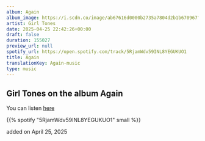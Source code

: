```yaml
---
album: Again
album_image: https://i.scdn.co/image/ab67616d0000b2735a7804d2b1b670967fe942f5
artist: Girl Tones
date: 2025-04-25 22:42:26+00:00
draft: false
duration: 155027
preview_url: null
spotify_url: https://open.spotify.com/track/5RjamWdv59INL8YEGUKUO1
title: Again
translationKey: Again-music
type: music
---
```


## Girl Tones on the album Again

You can listen [here](https://open.spotify.com/track/5RjamWdv59INL8YEGUKUO1)

{{% spotify "5RjamWdv59INL8YEGUKUO1" small %}}

added on April 25, 2025
